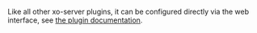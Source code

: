 Like all other xo-server plugins, it can be configured directly via
the web interface, see [the plugin documentation](https://docs.xen-orchestra.com/advanced#netbox).
